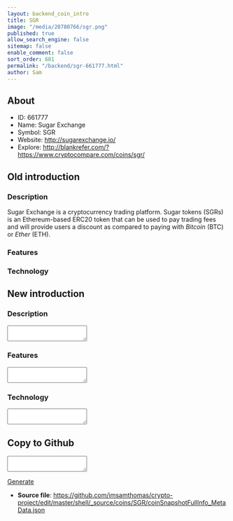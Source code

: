 ```yaml
---
layout: backend_coin_intro
title: SGR
image: "/media/20780766/sgr.png"
published: true
allow_search_engine: false
sitemap: false
enable_comment: false
sort_order: 681
permalink: "/backend/sgr-661777.html"
author: Sam
---
```


## About

- ID: 661777
- Name: Sugar Exchange
- Symbol: SGR
- Website: http://sugarexchange.io/
- Explore: http://blankrefer.com/?https://www.cryptocompare.com/coins/sgr/


## Old introduction

### Description

<p>Sugar Exchange is <span>a cryptocurrency trading platform. Sugar tokens<span> (SGRs) is an Ethereum-based ERC20 token that can be used to pay trading fees and will provide users a discount as compared to paying with<span> </span></span><em>Bitcoin</em><span><span> </span>(BTC) or<span> </span></span><em>Ether</em><span><span> </span>(ETH).<span> </span></span></span></p>

### Features


### Technology




## New introduction


### Description
<textarea id="meta_description" name="description"></textarea>

### Features
<textarea id="meta_features" name="features"></textarea>

### Technology
<textarea id="meta_technology" name="technology"></textarea>


## Copy to Github

<textarea id="coinsnapshotfullinfo_metadata"></textarea>

<a href="#gen" onclick="generateMetaDatJson()">Generate</a>

- **Source file**: <a href="https://github.com/imsamthomas/crypto-project/edit/master/shell/_source/coins/SGR/coinSnapshotFullInfo_MetaData.json">https://github.com/imsamthomas/crypto-project/edit/master/shell/_source/coins/SGR/coinSnapshotFullInfo_MetaData.json</a>

